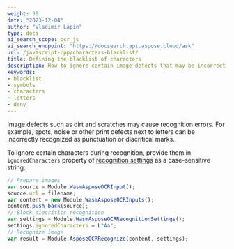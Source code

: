 ```yaml
---
weight: 30
date: "2023-12-04"
author: "Vladimir Lapin"
type: docs
ai_search_scope: ocr_js
ai_search_endpoint: "https://docsearch.api.aspose.cloud/ask"
url: /javascript-cpp/characters-blacklist/
title: Defining the blacklist of characters
description: How to ignore certain image defects that may be incorrectly recognized as characters.
keywords:
- blacklist
- symbols
- characters
- letters
- deny
---
```


Image defects such as dirt and scratches may cause recognition errors. For example, spots, noise or other print defects next to letters can be incorrectly recognized as punctuation or diacritical marks.

To ignore certain characters during recognition, provide them in `ignoredCharacters` property of [recognition settings](/ocr/javascript-cpp/settings/) as a case-sensitive string:

```javascript
// Prepare images
var source = Module.WasmAsposeOCRInput();
source.url = filename;
var content = new Module.WasmAsposeOCRInputs();
content.push_back(source);
// Block diacritics recognition
var settings = Module.WasmAsposeOCRRecognitionSettings();
settings.ignoredCharacters = L"Áá";
// Recognize image
var result = Module.AsposeOCRRecognize(content, settings);
```
